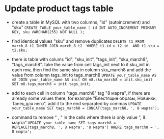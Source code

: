 # Update product tags table

- create a table in MySQL with two columns, "id" (autoincrement) and "sku"
`CREATE TABLE your_table_name (
    id INT AUTO_INCREMENT PRIMARY KEY,
    sku VARCHAR(255) NOT NULL
);`

- find identical values "sku" and remove duplicates
`DELETE t1 FROM march_8 t1
INNER JOIN march_8 t2 
WHERE t1.id > t2.id 
AND t1.sku = t2.sku;`

- there is table with colums "id", "sku_init", "tags_init", "sku_march8", "tags_march8". take the value from cell tags_init next to it sku_init in each row, then find the same sku in column sku_march8 and add the value from column tags_init to tags_march8
`UPDATE your_table_name AS m8
JOIN your_table_name AS init ON m8.sku_march8 = init.sku_init
SET m8.tags_march8 = init.tags_init;`

- add to each cell in column "tags_march8" tag "8 марта", if there are already some values there, for example "Блестящие образы, Новинки, Танец для него", add it to the end separated by commas
`UPDATE your_table_name
SET tags_march8 = CONCAT(tags_march8, ', 8 марта');`

- command to remove "	, " in the cells where there is only value ", 8 марта"
`UPDATE your_table_name
SET tags_march8 = REPLACE(tags_march8, ', 8 марта', '8 марта')
WHERE tags_march8 = ', 8 марта';`